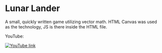 # Lunar Lander

A small, quickly written game utilizing vector math. HTML Canvas was used as the technology, JS is there inside the HTML file.

YouTube:

[![YouTube link](https://img.youtube.com/vi/0iv7USY3Fqo/0.jpg)](https://www.youtube.com/watch?v=0iv7USY3Fqo)